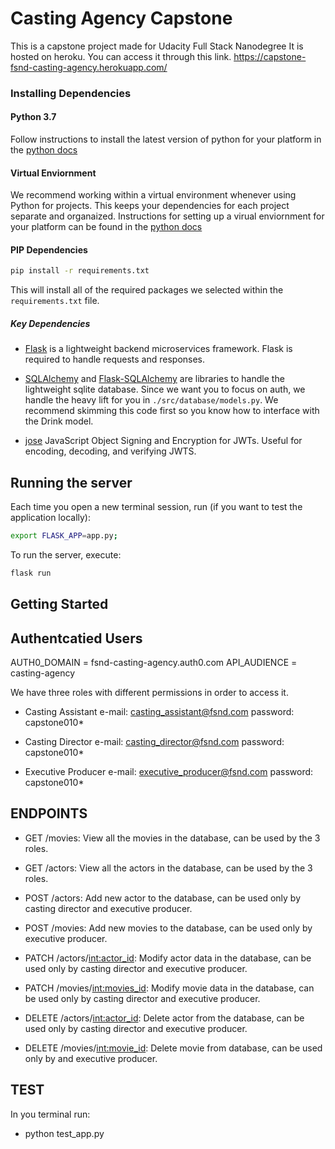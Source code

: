 # Casting Agency Capstone

This is a capstone project made for Udacity Full Stack Nanodegree
It is hosted on heroku. You can access it through this link.
https://capstone-fsnd-casting-agency.herokuapp.com/

### Installing Dependencies

#### Python 3.7

Follow instructions to install the latest version of python for your platform in the [python docs](https://docs.python.org/3/using/unix.html#getting-and-installing-the-latest-version-of-python)

#### Virtual Enviornment

We recommend working within a virtual environment whenever using Python for projects. This keeps your dependencies for each project separate and organaized. Instructions for setting up a virual enviornment for your platform can be found in the [python docs](https://packaging.python.org/guides/installing-using-pip-and-virtual-environments/)

#### PIP Dependencies

```bash
pip install -r requirements.txt
```

This will install all of the required packages we selected within the `requirements.txt` file.

##### Key Dependencies

- [Flask](http://flask.pocoo.org/)  is a lightweight backend microservices framework. Flask is required to handle requests and responses.

- [SQLAlchemy](https://www.sqlalchemy.org/) and [Flask-SQLAlchemy](https://flask-sqlalchemy.palletsprojects.com/en/2.x/) are libraries to handle the lightweight sqlite database. Since we want you to focus on auth, we handle the heavy lift for you in `./src/database/models.py`. We recommend skimming this code first so you know how to interface with the Drink model.

- [jose](https://python-jose.readthedocs.io/en/latest/) JavaScript Object Signing and Encryption for JWTs. Useful for encoding, decoding, and verifying JWTS.

## Running the server
Each time you open a new terminal session, run (if you want to test the application locally):

```bash
export FLASK_APP=app.py;
```
To run the server, execute:
```bash
flask run
```
## Getting Started
## Authentcatied Users

AUTH0_DOMAIN = fsnd-casting-agency.auth0.com
API_AUDIENCE = casting-agency

We have three roles with different permissions in order to access it.
- Casting Assistant e-mail: casting_assistant@fsnd.com
                    password: capstone010*

- Casting Director e-mail: casting_director@fsnd.com
                   password: capstone010*

- Executive Producer e-mail: executive_producer@fsnd.com
                    password: capstone010*


## ENDPOINTS

- GET /movies:
View all the movies in the database, can be used by the 3 roles.

- GET /actors:
View all the actors in the database, can be used by the 3 roles.

- POST /actors:
Add new actor to the database, can be used only by casting director and executive producer.

- POST /movies:
Add new movies to the database, can be used only by executive producer.

- PATCH /actors/<int:actor_id>:
Modify actor data in the database, can be used only by casting director and executive producer.

- PATCH /movies/<int:movies_id>:
Modify movie data in the database, can be used only by casting director and executive producer.

- DELETE /actors/<int:actor_id>:
Delete actor from the database, can be used only by casting director and executive producer.

- DELETE /movies/<int:movie_id>:
Delete movie from database, can be used only by and executive producer.


## TEST

In you terminal run:

- python test_app.py